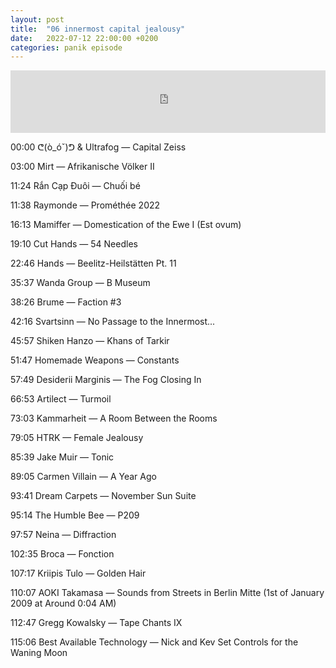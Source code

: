 ```yaml
---
layout: post
title:  "06 innermost capital jealousy"
date:   2022-07-12 22:00:00 +0200
categories: panik episode
---
```

<iframe height="100" width="100%" scrolling="no" frameborder="no" src="https://www.radiopanik.org/emissions/oorsmeer/06-innermost-capital-jeaousy/embed/14216/" ></iframe>


00:00 ᕦ​(​ò_óˇ​)​ᕤ & Ultrafog — Capital Zeiss

03:00 Mirt — Afrikanische Völker II

11:24 Rắn Cạp Đuôi — Chuối bé

11:38 Raymonde — Prométhée 2022

16:13 Mamiffer — Domestication of the Ewe I (Est ovum)

19:10 Cut Hands — 54 Needles

22:46 Hands — Beelitz-Heilstätten Pt. 11

35:37 Wanda Group — B Museum

38:26 Brume — Faction #3

42:16 Svartsinn — No Passage to the Innermost...

45:57 Shiken Hanzo — Khans of Tarkir

51:47 Homemade Weapons — Constants

57:49 Desiderii Marginis — The Fog Closing In

66:53 Artilect — Turmoil

73:03 Kammarheit — A Room Between the Rooms

79:05 HTRK — Female Jealousy

85:39 Jake Muir — Tonic

89:05 Carmen Villain — A Year Ago

93:41 Dream Carpets — November Sun Suite

95:14 The Humble Bee — P209

97:57 Neina — Diffraction

102:35 Broca — Fonction

107:17 Kriipis Tulo — Golden Hair

110:07 AOKI Takamasa — Sounds from Streets in Berlin Mitte (1st of January 2009 at Around 0:04 AM)

112:47 Gregg Kowalsky — Tape Chants IX

115:06 Best Available Technology — Nick and Kev Set Controls for the Waning Moon